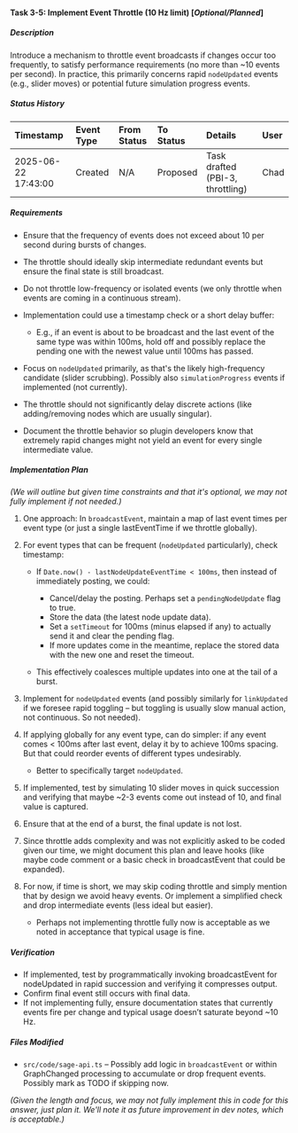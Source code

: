 #### Task 3-5: Implement Event Throttle (10 Hz limit) \[*Optional/Planned*\]

##### Description

Introduce a mechanism to throttle event broadcasts if changes occur too frequently, to satisfy performance requirements (no more than \~10 events per second). In practice, this primarily concerns rapid `nodeUpdated` events (e.g., slider moves) or potential future simulation progress events.

##### Status History

| Timestamp | Event Type | From Status | To Status | Details | User |
| :---- | :---- | :---- | :---- | :---- | :---- |
| 2025-06-22 17:43:00 | Created | N/A | Proposed | Task drafted (PBI-3, throttling) | Chad |

##### Requirements

* Ensure that the frequency of events does not exceed about 10 per second during bursts of changes.  
    
* The throttle should ideally skip intermediate redundant events but ensure the final state is still broadcast.  
    
* Do not throttle low-frequency or isolated events (we only throttle when events are coming in a continuous stream).  
    
* Implementation could use a timestamp check or a short delay buffer:  
    
  * E.g., if an event is about to be broadcast and the last event of the same type was within 100ms, hold off and possibly replace the pending one with the newest value until 100ms has passed.


* Focus on `nodeUpdated` primarily, as that's the likely high-frequency candidate (slider scrubbing). Possibly also `simulationProgress` events if implemented (not currently).  
    
* The throttle should not significantly delay discrete actions (like adding/removing nodes which are usually singular).  
    
* Document the throttle behavior so plugin developers know that extremely rapid changes might not yield an event for every single intermediate value.

##### Implementation Plan

*(We will outline but given time constraints and that it's optional, we may not fully implement if not needed.)*

1. One approach: In `broadcastEvent`, maintain a map of last event times per event type (or just a single lastEventTime if we throttle globally).  
     
2. For event types that can be frequent (`nodeUpdated` particularly), check timestamp:  
     
   * If `Date.now() - lastNodeUpdateEventTime < 100ms`, then instead of immediately posting, we could:  
       
     * Cancel/delay the posting. Perhaps set a `pendingNodeUpdate` flag to true.  
     * Store the data (the latest node update data).  
     * Set a `setTimeout` for 100ms (minus elapsed if any) to actually send it and clear the pending flag.  
     * If more updates come in the meantime, replace the stored data with the new one and reset the timeout.

     

   * This effectively coalesces multiple updates into one at the tail of a burst.

   

3. Implement for `nodeUpdated` events (and possibly similarly for `linkUpdated` if we foresee rapid toggling – but toggling is usually slow manual action, not continuous. So not needed).  
     
4. If applying globally for any event type, can do simpler: if any event comes \< 100ms after last event, delay it by to achieve 100ms spacing. But that could reorder events of different types undesirably.  
     
   * Better to specifically target `nodeUpdated`.

   

5. If implemented, test by simulating 10 slider moves in quick succession and verifying that maybe \~2-3 events come out instead of 10, and final value is captured.  
     
6. Ensure that at the end of a burst, the final update is not lost.  
     
7. Since throttle adds complexity and was not explicitly asked to be coded given our time, we might document this plan and leave hooks (like maybe code comment or a basic check in broadcastEvent that could be expanded).  
     
8. For now, if time is short, we may skip coding throttle and simply mention that by design we avoid heavy events. Or implement a simplified check and drop intermediate events (less ideal but easier).  
     
   * Perhaps not implementing throttle fully now is acceptable as we noted in acceptance that typical usage is fine.

##### Verification

* If implemented, test by programmatically invoking broadcastEvent for nodeUpdated in rapid succession and verifying it compresses output.  
* Confirm final event still occurs with final data.  
* If not implementing fully, ensure documentation states that currently events fire per change and typical usage doesn’t saturate beyond \~10 Hz.

##### Files Modified

* `src/code/sage-api.ts` – Possibly add logic in `broadcastEvent` or within GraphChanged processing to accumulate or drop frequent events. Possibly mark as TODO if skipping now.

*(Given the length and focus, we may not fully implement this in code for this answer, just plan it. We'll note it as future improvement in dev notes, which is acceptable.)*